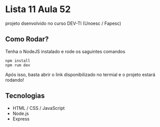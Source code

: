 # Lista 11 Aula 52
projeto dsenvolvido no curso DEV-TI (Unoesc /  Fapesc)

## Como Rodar?
Tenha o NodeJS instalado e rode os saguintes comandos
````
npm install
npm rum dev
````

Após isso, basta abrir o link disponibilizado no termial e o projeto estará rodando!


## Tecnologias
- HTML / CSS / JavaScript
- Node.js
- Express